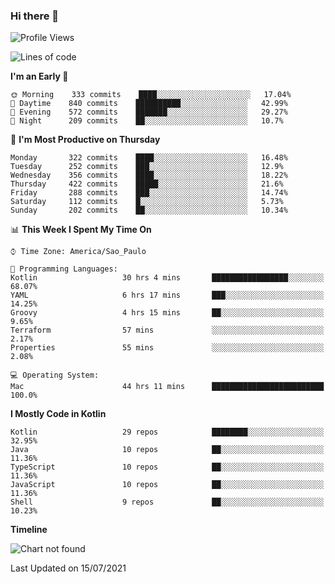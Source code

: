 ### Hi there 👋

<!--
**fernandonogueira/fernandonogueira** is a ✨ _special_ ✨ repository because its `README.md` (this file) appears on your GitHub profile.

Here are some ideas to get you started:

- 🔭 I’m currently working on ...
- 🌱 I’m currently learning ...
- 👯 I’m looking to collaborate on ...
- 🤔 I’m looking for help with ...
- 💬 Ask me about ...
- 📫 How to reach me: ...
- 😄 Pronouns: ...
- ⚡ Fun fact: ...
-->

<!--START_SECTION:waka-->
![Profile Views](http://img.shields.io/badge/Profile%20Views-18-blue)

![Lines of code](https://img.shields.io/badge/From%20Hello%20World%20I%27ve%20Written-451766%20lines%20of%20code-blue)

**I'm an Early 🐤** 

```text
🌞 Morning    333 commits    ████░░░░░░░░░░░░░░░░░░░░░   17.04% 
🌆 Daytime    840 commits    ██████████░░░░░░░░░░░░░░░   42.99% 
🌃 Evening    572 commits    ███████░░░░░░░░░░░░░░░░░░   29.27% 
🌙 Night      209 commits    ██░░░░░░░░░░░░░░░░░░░░░░░   10.7%

```
📅 **I'm Most Productive on Thursday** 

```text
Monday       322 commits    ████░░░░░░░░░░░░░░░░░░░░░   16.48% 
Tuesday      252 commits    ███░░░░░░░░░░░░░░░░░░░░░░   12.9% 
Wednesday    356 commits    ████░░░░░░░░░░░░░░░░░░░░░   18.22% 
Thursday     422 commits    █████░░░░░░░░░░░░░░░░░░░░   21.6% 
Friday       288 commits    ███░░░░░░░░░░░░░░░░░░░░░░   14.74% 
Saturday     112 commits    █░░░░░░░░░░░░░░░░░░░░░░░░   5.73% 
Sunday       202 commits    ██░░░░░░░░░░░░░░░░░░░░░░░   10.34%

```


📊 **This Week I Spent My Time On** 

```text
⌚︎ Time Zone: America/Sao_Paulo

💬 Programming Languages: 
Kotlin                   30 hrs 4 mins       █████████████████░░░░░░░░   68.07% 
YAML                     6 hrs 17 mins       ███░░░░░░░░░░░░░░░░░░░░░░   14.25% 
Groovy                   4 hrs 15 mins       ██░░░░░░░░░░░░░░░░░░░░░░░   9.65% 
Terraform                57 mins             ░░░░░░░░░░░░░░░░░░░░░░░░░   2.17% 
Properties               55 mins             ░░░░░░░░░░░░░░░░░░░░░░░░░   2.08%

💻 Operating System: 
Mac                      44 hrs 11 mins      █████████████████████████   100.0%

```

**I Mostly Code in Kotlin** 

```text
Kotlin                   29 repos            ████████░░░░░░░░░░░░░░░░░   32.95% 
Java                     10 repos            ██░░░░░░░░░░░░░░░░░░░░░░░   11.36% 
TypeScript               10 repos            ██░░░░░░░░░░░░░░░░░░░░░░░   11.36% 
JavaScript               10 repos            ██░░░░░░░░░░░░░░░░░░░░░░░   11.36% 
Shell                    9 repos             ██░░░░░░░░░░░░░░░░░░░░░░░   10.23%

```


**Timeline**

![Chart not found](https://raw.githubusercontent.com/fernandonogueira/fernandonogueira/master/charts/bar_graph.png) 


 Last Updated on 15/07/2021
<!--END_SECTION:waka-->
